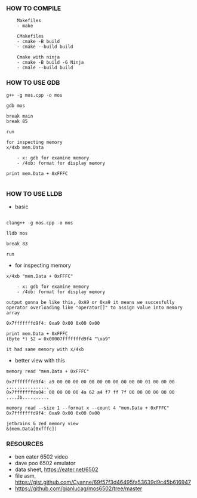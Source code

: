 ### HOW TO COMPILE
```
    Makefiles
    - make

    CMakefiles
    - cmake -B build
    - cmake --build build

    Cmake with ninja
    - cmake -B build -G Ninja
    - cmale --build build
```


### HOW TO USE GDB
```
g++ -g mos.cpp -o mos

gdb mos

break main
break 85

run

for inspecting memory
x/4xb mem.Data

    - x: gdb for examine memory
    - /4xb: format for display memory

print mem.Data + 0xFFFC


```

### HOW TO USE LLDB
- basic
```

clang++ -g mos.cpp -o mos

lldb mos

break 83

run

```
- for inspecting memory
```
x/4xb "mem.Data + 0xFFFC"

    - x: gdb for examine memory
    - /4xb: format for display memory

output gonna be like this, 0xA9 or 0xa9 it means we succesfully
operator overloading like "operator[]" to assign value into memory array

0x7fffffffd9f4: 0xa9 0x00 0x00 0x00

print mem.Data + 0xFFFC
(Byte *) $2 = 0x00007fffffffd9f4 "\xa9"

it had same memory with x/4xb
```

- better view with this
```
memory read "mem.Data + 0xFFFC"

0x7fffffffd9f4: a9 00 00 00 00 00 00 00 00 00 00 00 01 00 00 00  ................
0x7fffffffda04: 00 00 00 00 4a 62 a4 f7 ff 7f 00 00 00 00 00 00  ....Jb..........

memory read --size 1 --format x --count 4 "mem.Data + 0xFFFC"
0x7fffffffd9f4: 0xa9 0x00 0x00 0x00
```

```
jetbrains & zed memory view
&(mem.Data[0xfffc])
```

### RESOURCES
- ben eater 6502 video
- dave poo 6502 emulator
- data sheet, https://eater.net/6502
- file asm, https://gist.github.com/Cyanne/69f57f3d46495fa53639d9c45b616947
- https://github.com/gianlucag/mos6502/tree/master
